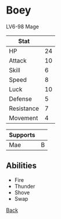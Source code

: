 # Boey

LV6-98 Mage

| Stat       | <!-- --> |
| ---------- | -------- |
| HP         | 24       |
| Attack     | 10       |
| Skill      | 6        |
| Speed      | 8        |
| Luck       | 10       |
| Defense    | 5        |
| Resistance | 7        |
| Movement   | 4        |

| Supports | <!-- --> |
| -------- | -------- |
| Mae      | B        |

## Abilities

- Fire
- Thunder
- Shove
- Swap

[Back](../README.md)
